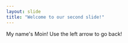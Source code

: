 ```yaml
---
layout: slide
title: "Welcome to our second slide!"
---
```

My name's Moin!
Use the left arrow to go back!
